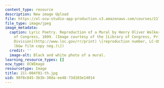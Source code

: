 ```yaml
---
content_type: resource
description: New image Upload
file: https://ol-ocw-studio-app-production.s3.amazonaws.com/courses/21l-004-major-poets-fall-2001/98f8c8453b3b30daee4873d103e14014_21l-004f01-th.jpg
file_type: image/jpeg
image_metadata:
  caption: Lyric Poetry. Reproduction of a Mural by Henry Oliver Walker in the Library
    of Congress, 1899. (Image courtesy of the [Library of Congress, Prints and Photographs
    Division](http://www.loc.gov/rr/print) \[reproduction number, LC-USZ62-101600
    (b&w film copy neg.)\])
  credit: ''
  image-alt: Black and white photo of a mural.
learning_resource_types: []
ocw_type: OCWImage
resourcetype: Image
title: 21l-004f01-th.jpg
uid: 98f8c845-3b3b-30da-ee48-73d103e14014
---
```

